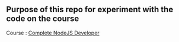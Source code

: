## Purpose of this repo for experiment with the code on the course

Course : [Complete NodeJS Developer](https://www.udemy.com/course/complete-nodejs-developer-zero-to-mastery/)
